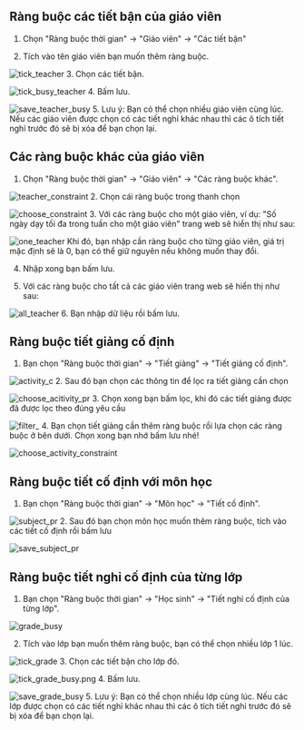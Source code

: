## Ràng buộc các tiết bận của giáo viên

1. Chọn "Ràng buộc thời gian" -> "Giáo viên" -> "Các tiết bận"

2. Tích vào tên giáo viên bạn muốn thêm ràng buộc.

![tick_teacher](img/tick_teacher.png)
3. Chọn các tiết bận.

![tick_busy_teacher](img/tick_busy_teacher.png)
4. Bấm lưu.

![save_teacher_busy](img/save_teacher_busy.png)
5. Lưu ý: Bạn có thể chọn nhiều giáo viên cùng lúc. Nếu các giáo viên được chọn có các tiết nghỉ khác nhau
thì các ô tích tiết nghỉ trước đó sẽ bị xóa để bạn chọn lại.

## Các ràng buộc khác của giáo viên

1. Chọn "Ràng buộc thời gian" -> "Giáo viên" -> "Các ràng buộc khác".

![teacher_constraint](img/teacher_constraint.png)
2. Chọn cái ràng buộc trong thanh chọn

![choose_constraint](img/choose_constraint.png)
3. Với các ràng buộc cho một giáo viên, ví dụ: "Số ngày dạy tối đa trong tuần cho một giáo viên"
trang web sẽ hiển thị như sau: 

![one_teacher](img/one_teacher.png)
Khi đó, bạn nhập cần ràng buộc cho từng giáo viên, giá trị mặc định sẽ là 0, bạn có thể giữ nguyên nếu không
muốn thay đổi.

4. Nhập xong bạn bấm lưu.

5. Với các ràng buộc cho tất cả các giáo viên trang web sẽ hiển thị như sau:

![all_teacher](img/all_teacher.png)
6. Bạn nhập dữ liệu rồi bấm lưu.

## Ràng buộc tiết giảng cố định

1. Bạn chọn "Ràng buộc thời gian" -> "Tiết giảng" -> "Tiết giảng cố định".

![activity_c](img/activity_constraint.png)
2. Sau đó bạn chọn các thông tin để lọc ra tiết giảng cần chọn

![choose_acitivity_pr](img/choose_info_constraint.png)
3. Chọn xong bạn bấm lọc, khi đó các tiết giảng được đã được lọc theo đúng yêu cầu

![filter_](img/filter_activity.png)
4. Bạn chọn tiết giảng cần thêm ràng buộc rồi lựa chọn các ràng buộc ở bên dưới. Chọn xong bạn nhớ
bấm lưu nhé!

![choose_activity_constraint](img/choose_activity_constraint.png)

## Ràng buộc tiết cố định với môn học

1. Bạn chọn "Ràng buộc thời gian" -> "Môn học" -> "Tiết cố định".

![subject_pr](img/subject_prefer.png)
2. Sau đó bạn chọn môn học muốn thêm ràng buộc, tích vào các tiết cố định rồi bấm lưu

![save_subject_pr](img/save_subject_prefer.png)

## Ràng buộc tiết nghỉ cố định của từng lớp

1. Bạn chọn "Ràng buộc thời gian" -> "Học sinh" -> "Tiết nghỉ cố định của từng lớp".

![grade_busy](img/grade_busy.png)

2. Tích vào lớp bạn muốn thêm ràng buộc, bạn có thể chọn nhiều lớp 1 lúc.

![tick_grade](img/tick_grade.png)
3. Chọn các tiết bận cho lớp đó.

![tick_grade_busy.png](img/tick_grade_busy.png)
4. Bấm lưu.

![save_grade_busy](img/save_grade_busy.png)
5. Lưu ý: Bạn có thể chọn nhiều lớp cùng lúc. Nếu các lớp được chọn có các tiết nghỉ khác nhau
thì các ô tích tiết nghỉ trước đó sẽ bị xóa để bạn chọn lại.
